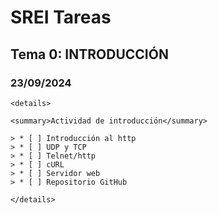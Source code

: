 
# SREI Tareas

## Tema 0: INTRODUCCIÓN

### 23/09/2024

    <details>

    <summary>Actividad de introducción</summary>

    > * [ ] Introducción al http
    > * [ ] UDP y TCP
    > * [ ] Telnet/http
    > * [ ] cURL
    > * [ ] Servidor web            
    > * [ ] Repositorio GitHub

    </details>
